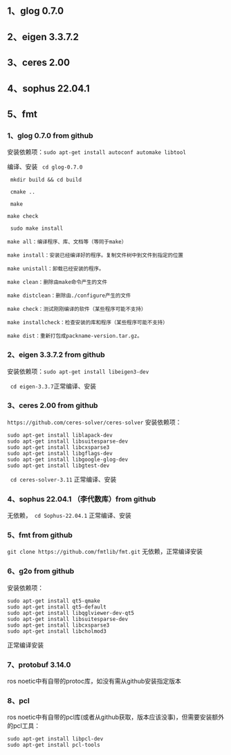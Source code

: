 ## 1、glog 0.7.0
## 2、eigen 3.3.7.2
## 3、ceres 2.00
## 4、sophus 22.04.1
## 5、fmt

### 1、glog 0.7.0 from github
安装依赖项：`` sudo apt-get install autoconf automake libtool ``

编译、安装
`` cd glog-0.7.0``

`` mkdir build && cd build``

`` cmake ..``

`` make``

``make check``

`` sudo make install``
```
make all：编译程序、库、文档等（等同于make）

make install：安装已经编译好的程序。复制文件树中到文件到指定的位置

make unistall：卸载已经安装的程序。

make clean：删除由make命令产生的文件

make distclean：删除由./configure产生的文件

make check：测试刚刚编译的软件（某些程序可能不支持）

make installcheck：检查安装的库和程序（某些程序可能不支持）

make dist：重新打包成packname-version.tar.gz。
```
### 2、eigen 3.3.7.2 from github
安装依赖项：``sudo apt-get install libeigen3-dev``

`` cd eigen-3.3.7``正常编译、安装

### 3、ceres 2.00 from github
``https://github.com/ceres-solver/ceres-solver``
安装依赖项：
```
sudo apt-get install liblapack-dev
sudo apt-get install libsuitesparse-dev
sudo apt-get install libcxsparse3
sudo apt-get install libgflags-dev
sudo apt-get install libgoogle-glog-dev
sudo apt-get install libgtest-dev
```

`` cd ceres-solver-3.11`` 正常编译、安装

### 4、sophus 22.04.1 （李代数库）from github
无依赖，`` cd Sophus-22.04.1`` 正常编译、安装

### 5、fmt from github

``git clone https://github.com/fmtlib/fmt.git``
无依赖，正常编译安装

### 6、g2o from github
安装依赖项：
```
sudo apt-get install qt5-qmake
sudo apt-get install qt5-default
sudo apt-get install libqglviewer-dev-qt5
sudo apt-get install libsuitesparse-dev
sudo apt-get install libcxsparse3
sudo apt-get install libcholmod3
```
正常编译安装
### 7、protobuf 3.14.0
ros noetic中有自带的protoc库，如没有需从github安装指定版本

### 8、pcl

ros noetic中有自带的pcl库(或者从github获取，版本应该没事)，但需要安装额外的pcl工具：
```
sudo apt-get install libpcl-dev
sudo apt-get install pcl-tools
```